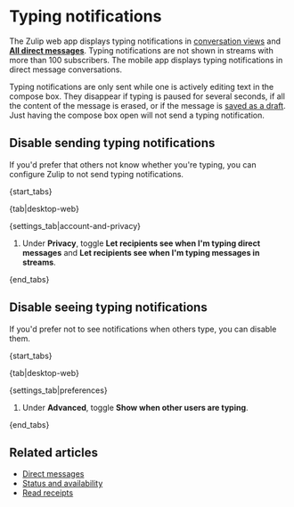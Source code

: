 # Typing notifications

The Zulip web app displays typing notifications in [conversation
views](/help/reading-conversations) and [**All direct
messages**](/help/direct-messages#access-all-dms). Typing
notifications are not shown in streams with more than 100
subscribers. The mobile app displays typing notifications in direct
message conversations.

Typing notifications are only sent while one is actively editing text in
the compose box. They disappear if typing is paused for several seconds,
if all the content of the message is erased, or if the message is
[saved as a draft](/help/view-and-edit-your-message-drafts#save-a-draft).
Just having the compose box open will not send a typing notification.

## Disable sending typing notifications

If you'd prefer that others not know whether you're typing, you can
configure Zulip to not send typing notifications.

{start_tabs}

{tab|desktop-web}

{settings_tab|account-and-privacy}

1. Under **Privacy**, toggle **Let recipients see when I'm typing direct
   messages** and **Let recipients see when I'm typing messages in streams**.

{end_tabs}

## Disable seeing typing notifications

If you'd prefer not to see notifications when others type, you can disable them.

{start_tabs}

{tab|desktop-web}

{settings_tab|preferences}

1. Under **Advanced**, toggle **Show when other users are typing**.

{end_tabs}

## Related articles

* [Direct messages](/help/direct-messages)
* [Status and availability](/help/status-and-availability)
* [Read receipts](/help/read-receipts)
